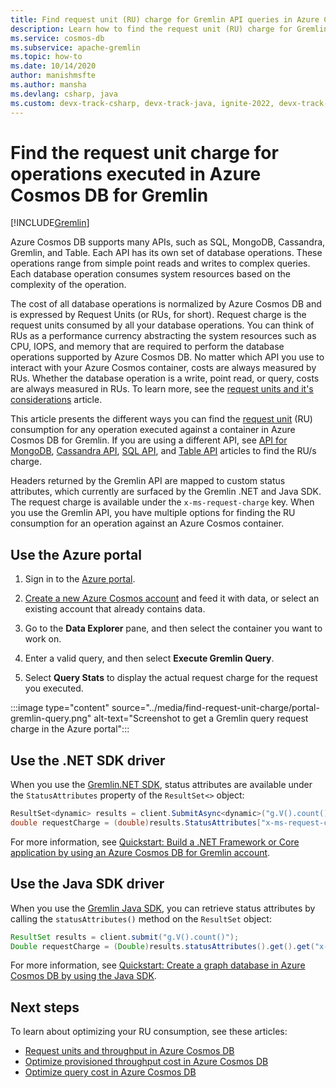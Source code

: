 ```yaml
---
title: Find request unit (RU) charge for Gremlin API queries in Azure Cosmos DB
description: Learn how to find the request unit (RU) charge for Gremlin queries executed against an Azure Cosmos container. You can use the Azure portal, .NET, Java drivers to find the RU charge. 
ms.service: cosmos-db
ms.subservice: apache-gremlin
ms.topic: how-to
ms.date: 10/14/2020
author: manishmsfte
ms.author: mansha
ms.devlang: csharp, java
ms.custom: devx-track-csharp, devx-track-java, ignite-2022, devx-track-dotnet, devx-track-extended-java
---
```

# Find the request unit charge for operations executed in Azure Cosmos DB for Gremlin
[!INCLUDE[Gremlin](../includes/appliesto-gremlin.md)]

Azure Cosmos DB supports many APIs, such as SQL, MongoDB, Cassandra, Gremlin, and Table. Each API has its own set of database operations. These operations range from simple point reads and writes to complex queries. Each database operation consumes system resources based on the complexity of the operation.

The cost of all database operations is normalized by Azure Cosmos DB and is expressed by Request Units (or RUs, for short). Request charge is the request units consumed by all your database operations. You can think of RUs as a performance currency abstracting the system resources such as CPU, IOPS, and memory that are required to perform the database operations supported by Azure Cosmos DB. No matter which API you use to interact with your Azure Cosmos container, costs are always measured by RUs. Whether the database operation is a write, point read, or query, costs are always measured in RUs. To learn more, see the [request units and it's considerations](../request-units.md) article.

This article presents the different ways you can find the [request unit](../request-units.md) (RU) consumption for any operation executed against a container in Azure Cosmos DB for Gremlin. If you are using a different API, see [API for MongoDB](../mongodb/find-request-unit-charge.md), [Cassandra API](../cassandra/find-request-unit-charge.md), [SQL API](../find-request-unit-charge.md), and [Table API](../table/find-request-unit-charge.md) articles to find the RU/s charge.

Headers returned by the Gremlin API are mapped to custom status attributes, which currently are surfaced by the Gremlin .NET and Java SDK. The request charge is available under the `x-ms-request-charge` key. When you use the Gremlin API, you have multiple options for finding the RU consumption for an operation against an Azure Cosmos container.

## Use the Azure portal

1. Sign in to the [Azure portal](https://portal.azure.com/).

1. [Create a new Azure Cosmos account](quickstart-console.md#create-a-database-account) and feed it with data, or select an existing account that already contains data.

1. Go to the **Data Explorer** pane, and then select the container you want to work on.

1. Enter a valid query, and then select **Execute Gremlin Query**.

1. Select **Query Stats** to display the actual request charge for the request you executed.

:::image type="content" source="../media/find-request-unit-charge/portal-gremlin-query.png" alt-text="Screenshot to get a Gremlin query request charge in the Azure portal":::

## Use the .NET SDK driver

When you use the [Gremlin.NET SDK](https://www.nuget.org/packages/Gremlin.Net/), status attributes are available under the `StatusAttributes` property of the `ResultSet<>` object:

```csharp
ResultSet<dynamic> results = client.SubmitAsync<dynamic>("g.V().count()").Result;
double requestCharge = (double)results.StatusAttributes["x-ms-request-charge"];
```

For more information, see [Quickstart: Build a .NET Framework or Core application by using an Azure Cosmos DB for Gremlin account](quickstart-dotnet.md).

## Use the Java SDK driver

When you use the [Gremlin Java SDK](https://mvnrepository.com/artifact/org.apache.tinkerpop/gremlin-driver), you can retrieve status attributes by calling the `statusAttributes()` method on the `ResultSet` object:

```java
ResultSet results = client.submit("g.V().count()");
Double requestCharge = (Double)results.statusAttributes().get().get("x-ms-request-charge");
```

For more information, see [Quickstart: Create a graph database in Azure Cosmos DB by using the Java SDK](quickstart-java.md).

## Next steps

To learn about optimizing your RU consumption, see these articles:

* [Request units and throughput in Azure Cosmos DB](../request-units.md)
* [Optimize provisioned throughput cost in Azure Cosmos DB](../optimize-cost-throughput.md)
* [Optimize query cost in Azure Cosmos DB](../optimize-cost-reads-writes.md)
